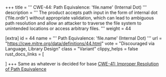 +++
title = '''
CWE-44: Path Equivalence: 'file.name' (Internal Dot)
'''
description	= '''
The product accepts path input in the form of internal dot ('file.ordir') without appropriate validation, which can lead to ambiguous path resolution and allow an attacker to traverse the file system to unintended locations or access arbitrary files.
'''
weight = 44

[extra]
id = 44
name = '''
Path Equivalence: 'file.name' (Internal Dot)
'''
url = "https://cwe.mitre.org/data/definitions/44.html"
vote = "Discouraged via Language, Library Design"
class = "Variant"
clippy_helps = false
rust_docs_links = [

]
+++
Same as whatever is decided for base [CWE-41: Improper Resolution of Path Equivalence](rust-are-we-secure-yet/cwes/cwe-41)
